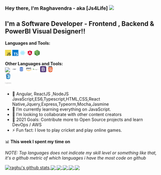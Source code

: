 ### Hey there, I'm Raghavendra - aka [Js4Life] <a href="https://js4life.github.io/raghavendra/"><img src="https://media.giphy.com/media/hvRJCLFzcasrR4ia7z/giphy.gif" width="25px"></a>


## I'm a Software Developer - Frontend , Backend & PowerBI Visual Designer!!

**Languages and Tools:**  

<code><img height="20" src="https://raw.githubusercontent.com/github/explore/80688e429a7d4ef2fca1e82350fe8e3517d3494d/topics/javascript/javascript.png"></code>
<code><img height="20" src="https://raw.githubusercontent.com/github/explore/80688e429a7d4ef2fca1e82350fe8e3517d3494d/topics/typescript/typescript.png"></code>
<code><img height="20" src="https://raw.githubusercontent.com/github/explore/80688e429a7d4ef2fca1e82350fe8e3517d3494d/topics/react/react.png"></code>
<code><img height="20" src="https://raw.githubusercontent.com/github/explore/5c058a388828bb5fde0bcafd4bc867b5bb3f26f3/topics/angular/angular.png"></code>
<code><img height="20" src="https://raw.githubusercontent.com/github/explore/80688e429a7d4ef2fca1e82350fe8e3517d3494d/topics/nodejs/nodejs.png"></code> 

**Other Languages and Tools:**  
<code><img height="20" src="https://iconape.com/wp-content/png_logo_vector/microsoft-power-bi-logo.png"></code>
<code><img height="20" src="https://raw.githubusercontent.com/github/explore/80688e429a7d4ef2fca1e82350fe8e3517d3494d/topics/jquery/jquery.png"></code>
<code><img height="20" src="https://raw.githubusercontent.com/github/explore/80688e429a7d4ef2fca1e82350fe8e3517d3494d/topics/sql/sql.png"></code>
<code><img height="20" src="https://raw.githubusercontent.com/github/explore/80688e429a7d4ef2fca1e82350fe8e3517d3494d/topics/aws/aws.png"></code>
<code><img height="20" src="https://raw.githubusercontent.com/github/explore/80688e429a7d4ef2fca1e82350fe8e3517d3494d/topics/mongodb/mongodb.png"></code>
<code><img height="20" src="https://raw.githubusercontent.com/github/explore/80688e429a7d4ef2fca1e82350fe8e3517d3494d/topics/bootstrap/bootstrap.png"></code>
<code><img height="20" src="https://raw.githubusercontent.com/github/explore/80688e429a7d4ef2fca1e82350fe8e3517d3494d/topics/html/html.png"></code>  
<code><img height="20" src="https://raw.githubusercontent.com/github/explore/80688e429a7d4ef2fca1e82350fe8e3517d3494d/topics/css/css.png"></code>  
<code><img height="20" src="https://raw.githubusercontent.com/github/explore/80688e429a7d4ef2fca1e82350fe8e3517d3494d/topics/express/express.png"></code>

- 🔭 Angular, ReactJS ,NodeJS JavaScript,ES6,Typescript,HTML,CSS,React Native,Jquery,Express,Typeorm,Mocha,Jasmine
- 🌱 I’m currently learning everything on JavaScript.
- 👯 I’m looking to collaborate with other content creators
- 🥅 2021 Goals: Contribute more to Open Source projects and learn DevOps / AWS
- ⚡ Fun fact: I love to play cricket and play online games.

📊 **This week I spent my time on**


<!-- Change the `github-readme-stats.anuraghazra1.vercel.app` to `github-readme-stats.vercel.app`  -->

*NOTE: Top languages does not indicate my skill level or something like that, it's a github metric of which languages i have the most code on github*


<a href="https://js4life.github.io/raghavendra/">
  <img align="center" src="https://github-readme-stats.anuraghazra1.vercel.app/api?username=js4life&show_icons=true&include_all_commits=true&theme=material-palenight&custom_title=My Stats for this Year" alt="raghu's github stats" />
</a>
<a href="https://js4life.github.io/raghavendra/">
  <!-- Change the `github-readme-stats.anuraghazra1.vercel.app` to `github-readme-stats.vercel.app`  -->
  <img align="center" src="https://github-readme-stats.anuraghazra1.vercel.app/api/top-langs/?username=js4life&hide=html&layout=compact&theme=material-palenight&show_icons=true" />
</a>

<a href="http://raghu-node-v7-chatapp.herokuapp.com/">
  <!-- Change the `github-readme-stats.anuraghazra1.vercel.app` to `github-readme-stats.vercel.app`  -->
  <img align="center" src="https://github-readme-stats.anuraghazra1.vercel.app/api/pin/?username=js4life&repo=ChatApp&theme=material-palenight&border_radius=25" />
</a>  

<a href="https://60b7d2213b27c721dba83109--practical-almeida-b9043b.netlify.app/">
  <!-- Change the `github-readme-stats.anuraghazra1.vercel.app` to `github-readme-stats.vercel.app`  -->
  <img align="center" src="https://github-readme-stats.vercel.app/api/pin/?username=js4life&repo=DummyKART&theme=radical&show_icons=true&border_radius=25&text_color=green&bg_color=96deda" />
</a>

<a href="https://js4life.github.io/raghavendra/">
  <!-- Change the `github-readme-stats.anuraghazra1.vercel.app` to `github-readme-stats.vercel.app`  -->
  <img align="center" src="https://github-readme-stats.vercel.app/api/pin/?username=js4life&repo=Youtube&theme=merko&show_icons=true" />
</a>

<a href="https://seasons-bice.vercel.app/">
  <!-- Change the `github-readme-stats.anuraghazra1.vercel.app` to `github-readme-stats.vercel.app`  -->
  <img align="center" src="https://github-readme-stats.vercel.app/api/pin/?username=js4life&repo=React&theme=radical&show_icons=true&border_radius=25" />
</a>

 








